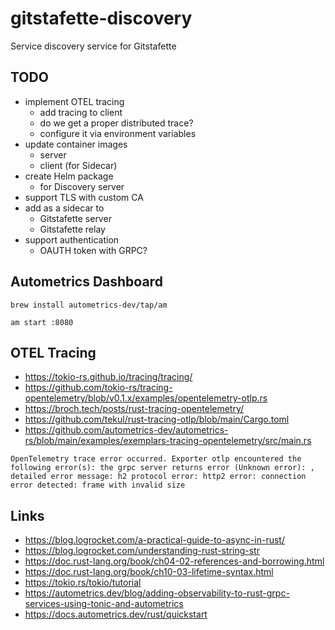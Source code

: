# gitstafette-discovery

Service discovery service for Gitstafette

## TODO

* implement OTEL tracing
  * add tracing to client
  * do we get a proper distributed trace?
  * configure it via environment variables
* update container images
  * server
  * client (for Sidecar)
* create Helm package
  * for Discovery server
* support TLS with custom CA
* add as a sidecar to 
  * Gitstafette server
  * Gitstafette relay
* support authentication
  * OAUTH token with GRPC?


## Autometrics Dashboard

```shell
brew install autometrics-dev/tap/am
```

```shell
am start :8080
```

## OTEL Tracing

* https://tokio-rs.github.io/tracing/tracing/
* https://github.com/tokio-rs/tracing-opentelemetry/blob/v0.1.x/examples/opentelemetry-otlp.rs
* https://broch.tech/posts/rust-tracing-opentelemetry/
* https://github.com/tekul/rust-tracing-otlp/blob/main/Cargo.toml
* https://github.com/autometrics-dev/autometrics-rs/blob/main/examples/exemplars-tracing-opentelemetry/src/main.rs

```shell
OpenTelemetry trace error occurred. Exporter otlp encountered the following error(s): the grpc server returns error (Unknown error): , detailed error message: h2 protocol error: http2 error: connection error detected: frame with invalid size
```

## Links

* https://blog.logrocket.com/a-practical-guide-to-async-in-rust/
* https://blog.logrocket.com/understanding-rust-string-str
* https://doc.rust-lang.org/book/ch04-02-references-and-borrowing.html
* https://doc.rust-lang.org/book/ch10-03-lifetime-syntax.html
* https://tokio.rs/tokio/tutorial
* https://autometrics.dev/blog/adding-observability-to-rust-grpc-services-using-tonic-and-autometrics
* https://docs.autometrics.dev/rust/quickstart